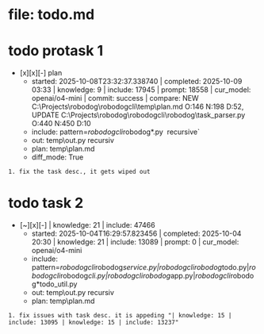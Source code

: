 # file: todo.md


# todo  protask 1
- [x][x][-] plan
  - started: 2025-10-08T23:32:37.338740 | completed: 2025-10-09 03:33 | knowledge: 9 | include: 17945 | prompt: 18558 | cur_model: openai/o4-mini | commit: success | compare: NEW C:\Projects\robodog\robodogcli\temp\plan.md O:146 N:198 D:52, UPDATE C:\Projects\robodog\robodogcli\robodog\task_parser.py O:440 N:450 D:10
  - include: pattern=*robodogcli*robodog*.py  recursive`
  - out: temp\out.py recursiv 
  - plan: temp\plan.md
  - diff_mode: True
```knowledge
1. fix the task desc., it gets wiped out 
``` 



# todo  task 2
- [~][x][-]  | knowledge: 21 | include: 47466
  - started: 2025-10-04T16:29:57.823456 | completed: 2025-10-04 20:30 | knowledge: 21 | include: 13089 | prompt: 0 | cur_model: openai/o4-mini
  - include: pattern=*robodogcli*robodog*service.py|*robodogcli*robodog*todo.py|*robodogcli*robodog*cli.py|*robodogcli*robodog*app.py|*robodogcli*robodog*todo_util.py 
  - out: temp\out.py recursiv 
  - plan: temp\plan.md
```knowledge
1. fix issues with task desc. it is appeding "| knowledge: 15 | include: 13095 | knowledge: 15 | include: 13237"
``` 